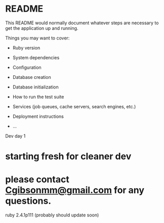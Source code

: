 # README

This README would normally document whatever steps are necessary to get the
application up and running.

Things you may want to cover:

* Ruby version

* System dependencies

* Configuration

* Database creation

* Database initialization

* How to run the test suite

* Services (job queues, cache servers, search engines, etc.)

* Deployment instructions

* ...

Dev day 1
 # starting fresh for cleaner dev




 # please contact Cgibsonmm@gmail.com for any questions.



 ruby 2.4.1p111 (probably should update soon)
  
